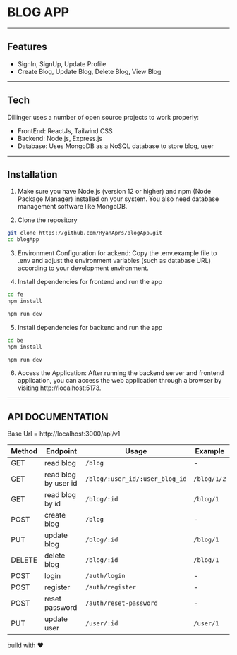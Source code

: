 # BLOG APP
---

## Features

- SignIn, SignUp, Update Profile
- Create Blog, Update Blog, Delete Blog, View Blog
----
## Tech

Dillinger uses a number of open source projects to work properly:

- FrontEnd: ReactJs, Tailwind CSS
- Backend: Node.js, Express.js
- Database: Uses MongoDB as a NoSQL database to store blog, user
----
## Installation
1. Make sure you have Node.js (version 12 or higher) and npm (Node Package Manager) installed on your system. You also need database management software like MongoDB.

2. Clone the repository

```sh
git clone https://github.com/RyanAprs/blogApp.git
cd blogApp
```

3. Environment Configuration for ackend:
Copy the .env.example file to .env and adjust the environment variables (such as database URL) according to your development environment.

4. Install dependencies for frontend and run the app

```sh
cd fe
npm install 
```
```sh
npm run dev
```

5. Install dependencies for backend and run the app

```sh
cd be
npm install 
```
```sh
npm run dev
```

6. Access the Application:
After running the backend server and frontend application, you can access the web application through a browser by visiting http://localhost:5173.

----
## API DOCUMENTATION
Base Url = http://localhost:3000/api/v1

| Method | Endpoint | Usage | Example |
| ------ | ------ | ------ |----------|
| GET | read blog |``/blog`` |-|
| GET | read blog by user id |``/blog/:user_id/:user_blog_id`` |``/blog/1/2``|
| GET | read blog by id | ``/blog/:id`` |``/blog/1``|
| POST | create blog |``/blog`` |-|
| PUT | update blog | ``/blog/:id`` |``/blog/1``|
| DELETE | delete blog | ``/blog/:id`` |``/blog/1``|
| POST | login | ``/auth/login`` | - | 
| POST | register | ``/auth/register`` | - |
| POST | reset password | ``/auth/reset-password`` | - |
| PUT | update user | ``/user/:id`` | ``/user/1`` |

build with ❤️
